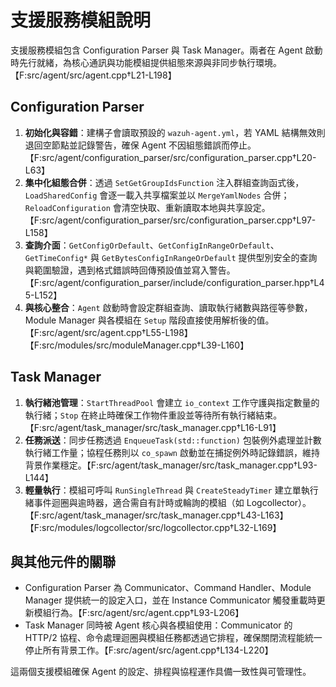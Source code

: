 # 支援服務模組說明

支援服務模組包含 Configuration Parser 與 Task Manager。兩者在 Agent 啟動時先行就緒，為核心通訊與功能模組提供組態來源與非同步執行環境。【F:src/agent/src/agent.cpp†L21-L198】

## Configuration Parser

1. **初始化與容錯**：建構子會讀取預設的 `wazuh-agent.yml`，若 YAML 結構無效則退回空節點並記錄警告，確保 Agent 不因組態錯誤而停止。【F:src/agent/configuration_parser/src/configuration_parser.cpp†L20-L63】
2. **集中化組態合併**：透過 `SetGetGroupIdsFunction` 注入群組查詢函式後，`LoadSharedConfig` 會逐一載入共享檔案並以 `MergeYamlNodes` 合併；`ReloadConfiguration` 會清空快取、重新讀取本地與共享設定。【F:src/agent/configuration_parser/src/configuration_parser.cpp†L97-L158】
3. **查詢介面**：`GetConfigOrDefault`、`GetConfigInRangeOrDefault`、`GetTimeConfig*` 與 `GetBytesConfigInRangeOrDefault` 提供型別安全的查詢與範圍驗證，遇到格式錯誤時回傳預設值並寫入警告。【F:src/agent/configuration_parser/include/configuration_parser.hpp†L45-L152】
4. **與核心整合**：`Agent` 啟動時會設定群組查詢、讀取執行緒數與路徑等參數，Module Manager 與各模組在 `Setup` 階段直接使用解析後的值。【F:src/agent/src/agent.cpp†L55-L198】【F:src/modules/src/moduleManager.cpp†L39-L160】

## Task Manager

1. **執行緒池管理**：`StartThreadPool` 會建立 `io_context` 工作守護與指定數量的執行緒；`Stop` 在終止時確保工作物件重設並等待所有執行緒結束。【F:src/agent/task_manager/src/task_manager.cpp†L16-L91】
2. **任務派送**：同步任務透過 `EnqueueTask(std::function)` 包裝例外處理並計數執行緒工作量；協程任務則以 `co_spawn` 啟動並在捕捉例外時記錄錯誤，維持背景作業穩定。【F:src/agent/task_manager/src/task_manager.cpp†L93-L144】
3. **輕量執行**：模組可呼叫 `RunSingleThread` 與 `CreateSteadyTimer` 建立單執行緒事件迴圈與逾時器，適合需自有計時或輪詢的模組（如 Logcollector）。【F:src/agent/task_manager/src/task_manager.cpp†L43-L163】【F:src/modules/logcollector/src/logcollector.cpp†L32-L169】

## 與其他元件的關聯

* Configuration Parser 為 Communicator、Command Handler、Module Manager 提供統一的設定入口，並在 Instance Communicator 觸發重載時更新模組行為。【F:src/agent/src/agent.cpp†L93-L206】
* Task Manager 同時被 Agent 核心與各模組使用：Communicator 的 HTTP/2 協程、命令處理迴圈與模組任務都透過它排程，確保關閉流程能統一停止所有背景工作。【F:src/agent/src/agent.cpp†L134-L220】

這兩個支援模組確保 Agent 的設定、排程與協程運作具備一致性與可管理性。
